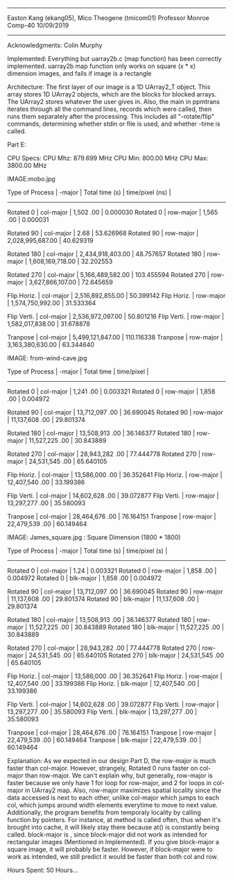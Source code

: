 _____________________________________________________
Easton Kang (ekang05), Mico Theogene (tmicom01)
Professor Monroe
Comp-40
10/09/2019
_____________________________________________________

Acknowledgments: Colin Murphy

Implemented:
	Everything but uarray2b.c (map function) has been correctly implemented.
uarray2b map function only works on square (x * x) dimension images, and
fails if image is a rectangle

Architecture:
	The first layer of our image is a 1D UArray2_T object. This array stores
1D UArray2 objects, which are the blocks for blocked arrays. The UArray2
stores whatever the user gives in. 
	Also, the main in ppmtrans iterates through all the command lines, records
which were called, then runs them separately after the processing. This
includes all "-rotate/flip" commands, determining whether stdin or file is used, and
whether -time is called.

Part E:

CPU Specs:
 CPU Mhz: 879.699 MHz
 CPU Min: 800.00 MHz
 CPU Max: 3800.00 MHz

IMAGE:mobo.jpg

 Type of Process |  -major   |    Total time (s)   |  time/pixel (ns) |
________________________________________________________________
Rotated 0        | col-major | 1,502        .00 | 0.000030
Rotated 0        | row-major | 1,565        .00 | 0.000031

Rotated 90		 | col-major | 2.68             | 53.626968
Rotated 90		 | row-major | 2,028,995,687.00 | 40.629319

Rotated 180		 | col-major | 2,434,918,403.00 | 48.757657
Rotated 180      | row-major | 1,608,169,718.00 | 32.202553

Rotated 270      | col-major | 5,166,489,582.00 | 103.455594
Rotated 270      | row-major | 3,627,866,107.00 | 72.645659

Flip Horiz.      | col-major | 2,516,892,855.00 | 50.399142
Flip Horiz.      | row-major | 1,574,750,992.00 | 31.533364

Flip Verti.      | col-major | 2,536,972,097.00 | 50.801216
Flip Verti.      | row-major | 1,582,017,838.00 | 31.678878

Tranpose         | col-major | 5,499,121,847.00 | 110.116338
Tranpose         | row-major | 3,163,380,630.00 | 63.344640


IMAGE: from-wind-cave.jpg

 Type of Process |  -major   |    Total time    |  time/pixel  |
________________________________________________________________
Rotated 0        | col-major | 1,241        .00 | 0.003321
Rotated 0        | row-major | 1,858        .00 | 0.004972

Rotated 90       | col-major | 13,712,097   .00 | 36.690045
Rotated 90       | row-major | 11,137,608   .00 | 29.801374

Rotated 180      | col-major | 13,508,913   .00 | 36.146377
Rotated 180      | row-major | 11,527,225   .00 | 30.843889

Rotated 270      | col-major | 28,943,282   .00 | 77.444778
Rotated 270      | row-major | 24,531,545   .00 | 65.640105

Flip Horiz.      | col-major | 13,586,000   .00 | 36.352641
Flip Horiz.      | row-major | 12,407,540   .00 | 33.199386

Flip Verti.      | col-major | 14,602,628   .00 | 39.072877
Flip Verti.      | row-major | 13,297,277   .00 | 35.580093

Tranpose         | col-major | 28,464,676   .00 | 76.164151
Tranpose         | row-major | 22,479,539   .00 | 60.149464


IMAGE: James_square.jpg : Square Dimension (1800 * 1800)

 Type of Process |  -major   |    Total time (s)   |  time/pixel (s)  |
________________________________________________________________
Rotated 0        | col-major | 1.24 | 0.003321
Rotated 0        | row-major | 1,858        .00 | 0.004972
Rotated 0        | blk-major | 1,858        .00 | 0.004972

Rotated 90       | col-major | 13,712,097   .00 | 36.690045
Rotated 90       | row-major | 11,137,608   .00 | 29.801374
Rotated 90       | blk-major | 11,137,608   .00 | 29.801374

Rotated 180      | col-major | 13,508,913   .00 | 36.146377
Rotated 180      | row-major | 11,527,225   .00 | 30.843889
Rotated 180      | blk-major | 11,527,225   .00 | 30.843889

Rotated 270      | col-major | 28,943,282   .00 | 77.444778
Rotated 270      | row-major | 24,531,545   .00 | 65.640105
Rotated 270      | blk-major | 24,531,545   .00 | 65.640105

Flip Horiz.      | col-major | 13,586,000   .00 | 36.352641
Flip Horiz.      | row-major | 12,407,540   .00 | 33.199386
Flip Horiz.      | blk-major | 12,407,540   .00 | 33.199386

Flip Verti.      | col-major | 14,602,628   .00 | 39.072877
Flip Verti.      | row-major | 13,297,277   .00 | 35.580093
Flip Verti.      | blk-major | 13,297,277   .00 | 35.580093

Tranpose         | col-major | 28,464,676   .00 | 76.164151
Tranpose         | row-major | 22,479,539   .00 | 60.149464
Tranpose         | blk-major | 22,479,539   .00 | 60.149464


Explanation: 
    As we expected in our design Part D, the row-major is much faster than
col-major. However, strangely, Rotated 0 runs faster on col-major than
row-major. We can't explain why, but generally, row-major is faster
because we only have 1 for loop for row-major, and 2 for loops
in col-major in UArray2 map. Also, row-major maximizes spatial locality
since the data accessed is next to each other, unlike col-major which 
jumps to each col, which jumps around width elements everytime to move to next
value. Additionally, the program benefits from temporaly locality by calling
function by pointers. For instance, at method is called often, thus when it's
brought into cache, it will likely stay there because at() is constantly being
called.
    block-major is , since block-major did not work
as intended for rectangular images (Mentioned in Implemented). If you give
block-major a square image, it will probably be faster. However, if
block-major were to work as intended, we still predict it would be faster
than both col and row. 


Hours Spent: 50 Hours...